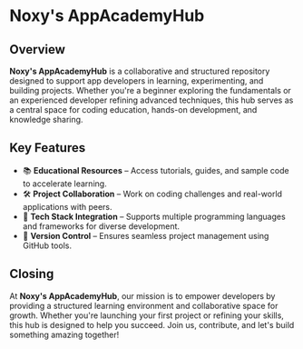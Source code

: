 # Noxy's AppAcademyHub  

## Overview  
**Noxy's AppAcademyHub** is a collaborative and structured repository designed to support app developers in learning, experimenting, and building projects. Whether you're a beginner exploring the fundamentals or an experienced developer refining advanced techniques, this hub serves as a central space for coding education, hands-on development, and knowledge sharing.  

## Key Features  
- 📚 **Educational Resources** – Access tutorials, guides, and sample code to accelerate learning.  
- 🛠 **Project Collaboration** – Work on coding challenges and real-world applications with peers.  
- 🚀 **Tech Stack Integration** – Supports multiple programming languages and frameworks for diverse development.  
- 🔄 **Version Control** – Ensures seamless project management using GitHub tools.  

## Closing  
At **Noxy's AppAcademyHub**, our mission is to empower developers by providing a structured learning environment and collaborative space for growth. Whether you're launching your first project or refining your skills, this hub is designed to help you succeed. Join us, contribute, and let's build something amazing together!  
